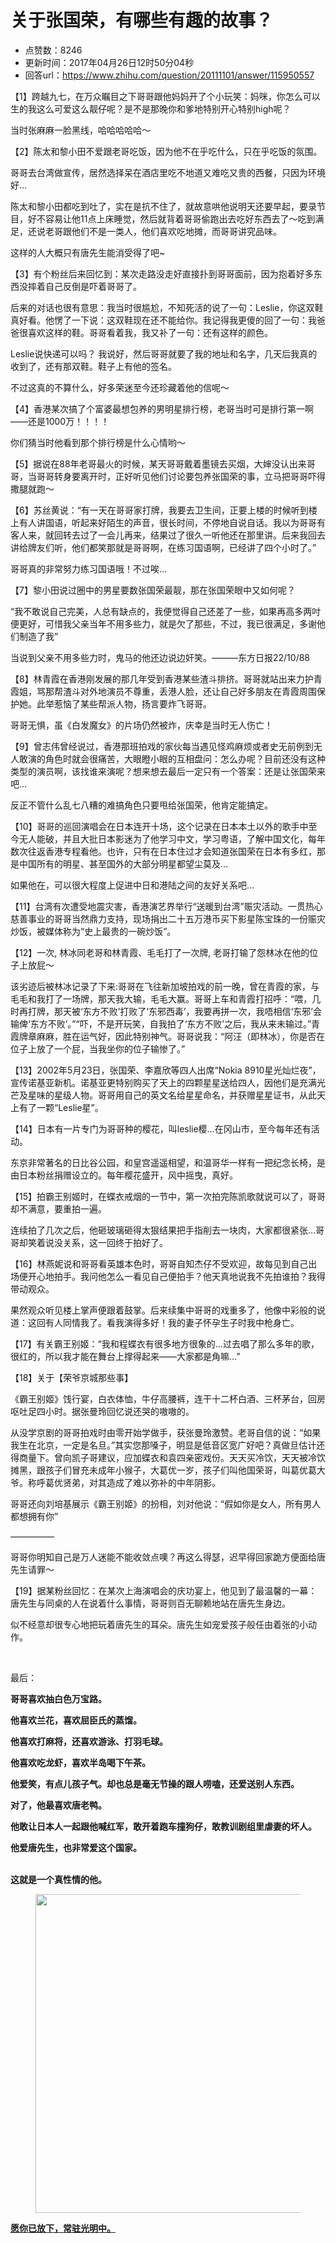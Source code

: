 # 关于张国荣，有哪些有趣的故事？
- 点赞数：8246
- 更新时间：2017年04月26日12时50分04秒
- 回答url：https://www.zhihu.com/question/20111101/answer/115950557
<body>
 <p data-pid="IAixNYnM">【1】跨越九七，在万众瞩目之下哥哥跟他妈妈开了个小玩笑：妈咪，你怎么可以生的我这么可爱这么靓仔呢？是不是那晚你和爹地特别开心特别high呢？</p>
 <p data-pid="TcTM77jT">当时张麻麻一脸黑线，哈哈哈哈哈～</p>
 <p data-pid="X2Ln9D3I">【2】陈太和黎小田不爱跟老哥吃饭，因为他不在乎吃什么，只在乎吃饭的氛围。</p>
 <p data-pid="PvH_dfpU">哥哥去台湾做宣传，居然选择呆在酒店里吃不地道又难吃又贵的西餐，只因为环境好…</p>
 <p data-pid="DAWLzbJX">陈太和黎小田都吃到吐了，实在是抗不住了，就故意哄他说明天还要早起，要录节目，好不容易让他11点上床睡觉，然后就背着哥哥偷跑出去吃好东西去了～吃到满足，还说老哥跟他们不是一类人，他们喜欢吃地摊，而哥哥讲究品味。</p>
 <p data-pid="P1c2-qVS">这样的人大概只有唐先生能消受得了吧~</p>
 <p data-pid="d9xoe3IO">【3】有个粉丝后来回忆到：某次走路没走好直接扑到哥哥面前，因为抱着好多东西没摔着自己反倒是吓着哥哥了。</p>
 <p data-pid="VpqLdwXx">后来的对话也很有意思：我当时很尴尬，不知死活的说了一句：Leslie，你这双鞋真好看。他愣了一下说：这双鞋现在还不能给你。我记得我更傻的回了一句：我爸爸很喜欢这样的鞋。哥哥看着我，我又补了一句：还有这样的颜色。</p>
 <p data-pid="JjWumrKu">Leslie说快递可以吗？ 我说好，然后哥哥就要了我的地址和名字，几天后我真的收到了，还有那双鞋。鞋子上有他的签名。</p>
 <p data-pid="h2yJLyMe">不过这真的不算什么，好多荣迷至今还珍藏着他的信呢～</p>
 <p data-pid="fusosC9O">【4】香港某次搞了个富婆最想包养的男明星排行榜，老哥当时可是排行第一啊——还是1000万！！！！</p>
 <p data-pid="ICliP53A">你们猜当时他看到那个排行榜是什么心情哟～</p>
 <p data-pid="h4VGoFFp">【5】据说在88年老哥最火的时候，某天哥哥戴着墨镜去买烟，大婶没认出来哥哥，当哥哥转身要离开时，正好听见他们讨论要包养张国荣的事，立马把哥哥吓得撒腿就跑～</p>
 <p data-pid="VPlRul8o">【6】苏丝黄说：“有一天在哥哥家打牌，我要去卫生间，正要上楼的时候听到楼上有人讲国语，听起来好陌生的声音，很长时间，不停地自说自话。我以为哥哥有客人来，就回转去过了一会儿再来，结果过了很久一听他还在那里讲。后来我回去讲给牌友们听，他们都笑那就是哥哥啊，在练习国语啊，已经讲了四个小时了。”</p>
 <p data-pid="DNPISKPV">哥哥真的非常努力练习国语哦！不过唉…</p>
 <p data-pid="eMglOngp">【7】黎小田说过圈中的男星要数张国荣最靓，那在张国荣眼中又如何呢？</p>
 <p data-pid="buU7bJ7-">“我不敢说自己完美，人总有缺点的，我便觉得自己还差了一些，如果再高多两吋便更好，可惜我父亲当年不用多些力，就是欠了那些，不过，我已很满足，多谢他们制造了我”</p>
 <p data-pid="RSTk4EPn">当说到父亲不用多些力时，鬼马的他还边说边奸笑。———东方日报22/10/88</p>
 <p data-pid="fXf4HuDs">【8】林青霞在香港刚发展的那几年受到香港某些渣斗排挤。哥哥就站出来力护青霞姐，骂那帮渣斗对外地演员不尊重，丢港人脸，还让自己好多朋友在青霞周围保护她。此举惹恼了某些帮派人物，扬言要炸飞哥哥。</p>
 <p data-pid="ARc6m6VR">哥哥无惧，虽《白发魔女》的片场仍然被炸，庆幸是当时无人伤亡！</p>
 <p data-pid="0YIo0ZbN">【9】曾志伟曾经说过，香港那班拍戏的家伙每当遇见怪鸡麻烦或者史无前例到无人敢演的角色时就会很痛苦，大眼瞪小眼的互相盘问：怎么办呢？目前还没有这种类型的演员啊，该找谁来演呢？想来想去最后一定只有一个答案：还是让张国荣来吧…</p>
 <p data-pid="kj8_7kfS">反正不管什么乱七八糟的难搞角色只要甩给张国荣，他肯定能搞定。</p>
 <p data-pid="WPXrLRda">【10】哥哥的巡回演唱会在日本连开十场，这个记录在日本本土以外的歌手中至今无人能破，并且大批日本影迷为了他学习中文，学习粤语，了解中国文化，每年数次往返香港专程看他。也许，只有在日本住过才会知道张国荣在日本有多红，那是中国所有的明星、甚至国外的大部分明星都望尘莫及…</p>
 <p data-pid="jkU--vjC">如果他在，可以很大程度上促进中日和港陆之间的友好关系吧…</p>
 <p data-pid="tYnuNfu1">【11】台湾有次遭受地震灾害，香港演艺界举行“送暖到台湾”赈灾活动。一贯热心慈善事业的哥哥当然鼎力支持，现场捐出二十五万港币买下影星陈宝珠的一份赈灾炒饭，被媒体称为“史上最贵的一碗炒饭”。</p>
 <p data-pid="uCj1JInj">【12】一次, 林冰同老哥和林青霞、毛毛打了一次牌, 老哥打输了怨林冰在他的位子上放屁～</p>
 <p data-pid="Togr-T53">该劣迹后被林冰记录了下来:哥哥在飞往新加坡拍戏的前一晚，曾在青霞的家，与毛毛和我打了一场牌，那天我大输，毛毛大赢。哥哥上车和青霞打招呼：“喂，几时再打牌，那天被‘东方不败’打败了‘东邪西毒’，我要再拼一次，我唔相信‘东邪’会输俾‘东方不败’。”“吓，不是开玩笑，自我拍了‘东方不败’之后，我从来未输过。”青霞牌章麻麻，胜在运气好，因此特别神气。哥哥说我：“阿汪（即林冰），你是否在位子上放了一个屁，当我坐你的位子输惨了。”</p>
 <p data-pid="GJGIliO7">【13】2002年5月23日，张国荣、李嘉欣等四人出席“Nokia 8910星光灿烂夜”，宣传诺基亚新机。诺基亚更特别购买了天上的四颗星星送给四人，因他们是充满光芒及星味的星级人物。哥哥用自己的英文名给星星命名，并获赠星星证书，从此天上有了一颗“Leslie星”。</p>
 <p data-pid="tlZ7Q7eO">【14】日本有一片专门为哥哥种的樱花，叫leslie樱…在冈山市，至今每年还有活动。</p>
 <p data-pid="Jn6Yy0uS">东京非常著名的日比谷公园，和皇宫遥遥相望，和温哥华一样有一把纪念长椅，是由日本粉丝捐赠设立的。每年樱花盛开，风中摇曳，真好。</p>
 <p data-pid="b3FfFoUb">【15】拍霸王别姬时，在蝶衣戒烟的一节中，第一次拍完陈凯歌就说可以了，哥哥却不满意，要重拍一遍。</p>
 <p data-pid="_8_7GcTq">连续拍了几次之后，他砸玻璃砸得太狠结果把手指削去一块肉，大家都很紧张…哥哥却笑着说没关系，这一回终于拍好了。</p>
 <p data-pid="bZrbPNNd">【16】林燕妮说和哥哥看英雄本色时，哥哥自知杰仔不受欢迎，故每见到自己出场便开心地拍手。我问他怎么一看见自己便拍手？他天真地说我不先拍谁拍？我得带动观众。</p>
 <p data-pid="T8FQDyAZ">果然观众听见楼上掌声便跟着鼓掌。后来续集中哥哥的戏重多了，他像中彩般的说道：这回有人同情我了。看我演得多好！我的妻子怀孕生子时我中枪身亡。</p>
 <p data-pid="jxZYiAVX">【17】有关霸王别姬：“我和程蝶衣有很多地方很象的…过去唱了那么多年的歌，很红的，所以我才能在舞台上撑得起来——大家都是角嘛…”</p>
 <p data-pid="7zHHK677">【18】关于【荣爷京城那些事】</p>
 <p data-pid="Evpv_mtv">《霸王别姬》饯行宴，白衣体恤，牛仔高腰裤，连干十二杯白酒、三杯茅台，回房呕吐足四小时。据张曼玲回忆说还哭的嗷嗷的。</p>
 <p data-pid="9Kdi3zZ-">从没学京剧的哥哥拍戏时由零开始学做手，获张曼玲激赞。老哥自信的说：“如果我生在北京，一定是名旦。”其实您那嗓子，明显是低音区宽广好吧？真做旦估计还得商量下。曾向凯子哥建议，应加蝶衣和袁四亲密戏份。天天买冷饮，天天被冷饮摊黑，跟孩子们冒充未成年小猴子，大葛优一岁，孩子们叫他国荣哥，叫葛优葛大爷。称呼葛优贤弟，对其造成了难以弥补的中年阴影。</p>
 <p data-pid="Niwx1mOI">哥哥还向刘培基展示《霸王别姬》的扮相，刘对他说：“假如你是女人，所有男人都想拥有你”</p>
 <p data-pid="TIyt0_Kj">—————</p>
 <p data-pid="hrnK9jan">哥哥你明知自己是万人迷能不能收敛点噢？再这么得瑟，迟早得回家跪方便面给唐先生请罪～</p>
 <p data-pid="3cFXc4Uq">【19】据某粉丝回忆：在某次上海演唱会的庆功宴上，他见到了最温馨的一幕：唐先生与同桌的人在说着什么事情，哥哥则百无聊赖地站在唐先生身边。</p>
 <p data-pid="rIzjxFIH">似不经意却很专心地把玩着唐先生的耳朵。唐先生如宠爱孩子般任由着张的小动作。</p>
 <br>
 <p data-pid="AiTplGiw">最后：</p>
 <p data-pid="ImMMNaUJ"><b>哥哥喜欢抽白色万宝路。</b></p>
 <p data-pid="cz-Tk19a"><b>他喜欢兰花，喜欢屈臣氏的蒸馏。</b></p>
 <p data-pid="8izqv6YV"><b>他喜欢打麻将，还喜欢</b><b>游泳、打羽毛球。</b></p>
 <p data-pid="gl8XyzQz"><b>他喜欢吃龙虾，</b><b>喜欢半岛喝下午茶。</b></p>
 <p data-pid="WJD9_oGW"><b>他爱笑，有点儿孩子气。却也总是毫无节操的跟人唠嗑，还爱送别人东西。</b></p>
 <p data-pid="L2OoM79w"><b>对了，他最喜欢唐老鸭。</b></p>
 <p data-pid="LswMt2YE"><b>他敢让日本人一起跟他喊红军，敢开着跑车撞狗仔，敢教训剧组里虐妻的坏人。</b></p>
 <p data-pid="MQfXIW9_"><b>他爱唐先生，</b><b>也非常爱这个国家。</b></p>
 <p data-pid="rJNqPnOe"><b><br>
   这就是一个真性情的他。</b></p>
 <figure>
  <img data-rawwidth="510" data-rawheight="347" src="https://picx.zhimg.com/50/18d7286c963fc2b4ba7427d05c5967e8_720w.jpg?source=1940ef5c" data-original-token="18d7286c963fc2b4ba7427d05c5967e8" class="origin_image zh-lightbox-thumb" width="510" data-original="https://picx.zhimg.com/18d7286c963fc2b4ba7427d05c5967e8_r.jpg?source=1940ef5c">
 </figure>
 <p data-pid="UfZhFfSu"><b><u>愿你已放下，常驻光明中。</u></b></p>
</body>